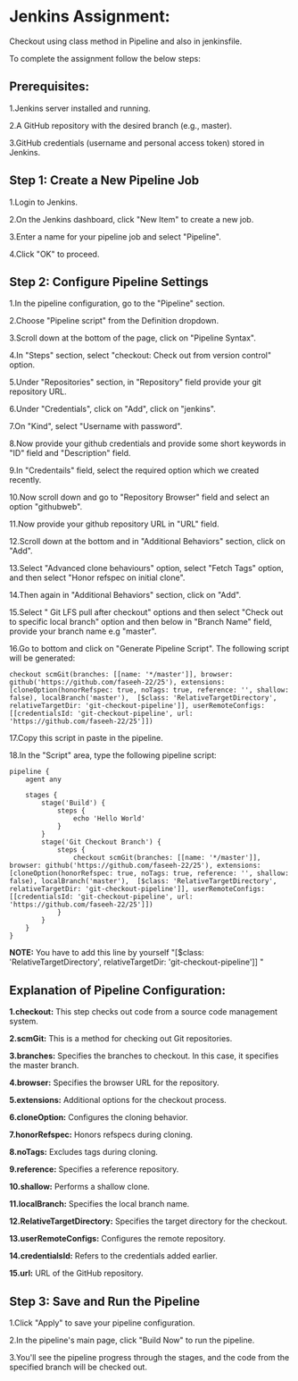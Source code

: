 
# Jenkins Assignment:
Checkout using class method in Pipeline and also in jenkinsfile.

To complete the assignment follow the below steps:



## Prerequisites:

1.Jenkins server installed and running.

2.A GitHub repository with the desired branch (e.g., master).

3.GitHub credentials (username and personal access token) stored in Jenkins.



## Step 1: Create a New Pipeline Job
  
1.Login to Jenkins.

2.On the Jenkins dashboard, click "New Item" to create a new job.

3.Enter a name for your pipeline job and select "Pipeline".

4.Click "OK" to proceed.



## Step 2: Configure Pipeline Settings

1.In the pipeline configuration, go to the "Pipeline" section.
    
2.Choose "Pipeline script" from the Definition dropdown.
    
3.Scroll down at the bottom of the page, click on "Pipeline Syntax".
    
4.In "Steps" section, select "checkout: Check out from version control" option.
    
5.Under "Repositories" section, in "Repository" field provide your git repository URL.
    
6.Under "Credentials", click on "Add", click on "jenkins".
    
7.On "Kind", select "Username with password".
    
8.Now provide your github credentials and provide some short keywords in "ID" field and "Description" field.
    
9.In "Credentails" field, select the required option which we created recently.
    
10.Now scroll down and go to "Repository Browser" field and select an option "githubweb".
    
11.Now provide your github repository URL in "URL" field.
    
12.Scroll down at the bottom and in "Additional Behaviors" section, click on "Add".
    
13.Select "Advanced clone behaviours" option, select "Fetch Tags" option, and then select "Honor refspec on initial clone".
    
14.Then again in "Additional Behaviors" section, click on "Add".
    
15.Select " Git LFS pull after checkout" options and then select "Check out to specific local branch" option and then below in "Branch Name" field, provide your branch name e.g "master".
    
16.Go to bottom and click on "Generate Pipeline Script". The following script will be generated:
    
	checkout scmGit(branches: [[name: '*/master']], browser: github('https://github.com/faseeh-22/25'), extensions: [cloneOption(honorRefspec: true, noTags: true, reference: '', shallow: false), localBranch('master'),  [$class: 'RelativeTargetDirectory', relativeTargetDir: 'git-checkout-pipeline']], userRemoteConfigs: [[credentialsId: 'git-checkout-pipeline', url: 'https://github.com/faseeh-22/25']])
    
17.Copy this script in paste in the pipeline.  
    
18.In the "Script" area, type the following pipeline script:


```
pipeline {
    agent any

    stages {
        stage('Build') {
            steps {
                echo 'Hello World'
            }
        }
        stage('Git Checkout Branch') {
            steps {
                checkout scmGit(branches: [[name: '*/master']], browser: github('https://github.com/faseeh-22/25'), extensions: [cloneOption(honorRefspec: true, noTags: true, reference: '', shallow: false), localBranch('master'),  [$class: 'RelativeTargetDirectory', relativeTargetDir: 'git-checkout-pipeline']], userRemoteConfigs: [[credentialsId: 'git-checkout-pipeline', url: 'https://github.com/faseeh-22/25']])
            }
        }
    }
}
```


**NOTE:** You have to add this line by yourself "[$class: 'RelativeTargetDirectory', relativeTargetDir: 'git-checkout-pipeline']] "



## Explanation of Pipeline Configuration:

	
**1.checkout:** This step checks out code from a source code management system.
	
**2.scmGit:** This is a method for checking out Git repositories.
	
**3.branches:** Specifies the branches to checkout. In this case, it specifies the master branch.
	
**4.browser:** Specifies the browser URL for the repository.
	
**5.extensions:** Additional options for the checkout process.
	
**6.cloneOption:** Configures the cloning behavior.
	
**7.honorRefspec:** Honors refspecs during cloning.
	
**8.noTags:** Excludes tags during cloning.
	
**9.reference:** Specifies a reference repository.
	
**10.shallow:** Performs a shallow clone.
	
**11.localBranch:** Specifies the local branch name.
	
**12.RelativeTargetDirectory:** Specifies the target directory for the checkout.

**13.userRemoteConfigs:** Configures the remote repository.

**14.credentialsId:** Refers to the credentials added earlier.
	
**15.url:** URL of the GitHub repository.



## Step 3: Save and Run the Pipeline

1.Click "Apply" to save your pipeline configuration.

2.In the pipeline's main page, click "Build Now" to run the pipeline.

3.You'll see the pipeline progress through the stages, and the code from the specified branch will be checked out.
    
    


